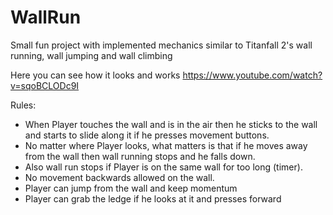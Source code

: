 # WallRun
Small fun project with implemented mechanics similar to Titanfall 2's wall running, wall jumping and wall climbing

Here you can see how it looks and works
https://www.youtube.com/watch?v=sqoBCLODc9I

Rules:
- When Player touches the wall and is in the air then he sticks to the wall and starts to slide along it if he presses movement buttons.
- No matter where Player looks, what matters is that if he moves away from the wall then wall running stops and he falls down.
- Also wall run stops if Player is on the same wall for too long (timer).
- No movement backwards allowed on the wall.
- Player can jump from the wall and keep momentum
- Player can grab the ledge if he looks at it and presses forward
